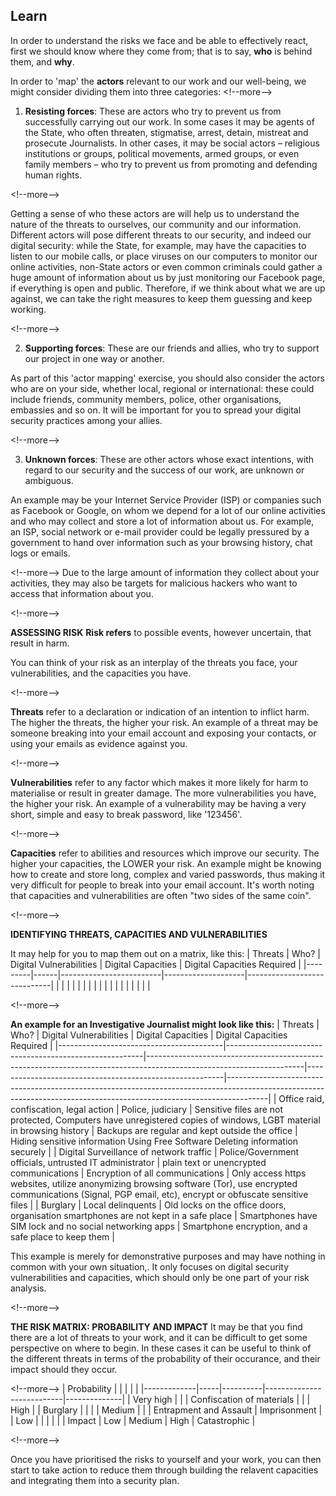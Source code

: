 
## Learn

In order to understand the risks we face and be able to effectively react, first we should know where they come from; that is to say, **who** is behind them, and **why**.

In order to &#39;map&#39; the **actors** relevant to our work and our well-being, we might consider dividing them into three categories:
&lt;!--more--&gt;

1. **Resisting forces**: These are actors who try to prevent us from successfully carrying out our work. 
In some cases it may be agents of the State, who often threaten, stigmatise, arrest, detain, mistreat and prosecute Journalists. In other cases, it may be social actors – religious institutions or groups, political movements, armed groups, or even family members – who try to prevent us from promoting and defending human rights.

&lt;!--more--&gt;

Getting a sense of who these actors are will help us to understand the nature of the threats to ourselves, our community and our information. Different actors will pose different threats to our security, and indeed our digital security: while the State, for example, may have the capacities to listen to our mobile calls, or place viruses on our computers to monitor our online activities, non-State actors or even common criminals could gather a huge amount of information about us by just monitoring our Facebook page, if everything is open and public. Therefore, if we think about what we are up against, we can take the right measures to keep them guessing and keep working.

&lt;!--more--&gt;

2. **Supporting forces**: These are our friends and allies, who try to support our project in one way or another.

As part of this &#39;actor mapping&#39; exercise, you should also consider the actors who are on your side, whether local, regional or international: these could include friends, community members, police, other organisations, embassies and so on. It will be important for you to spread your digital security practices among your allies.

&lt;!--more--&gt;

3. **Unknown forces**: These are other actors whose exact intentions, with regard to our security and the success of our work, are unknown or ambiguous.

An example may be your Internet Service Provider (ISP) or companies such as Facebook or Google, on whom we depend for a lot of our online activities and who may collect and store a lot of information about us. For example, an ISP, social network or e-mail provider could be legally pressured by a government to hand over information such as your browsing history, chat logs or emails. 

&lt;!--more--&gt;
Due to the large amount of information they collect about your activities, they may also be targets for malicious hackers who want to access that information about you.

&lt;!--more--&gt;

**ASSESSING RISK**
**Risk refers** to possible events, however uncertain, that result in harm.

You can think of your risk as an interplay of the threats you face, your vulnerabilities, and the capacities you have.

&lt;!--more--&gt;

**Threats** refer to a declaration or indication of an intention to inflict harm. 
The higher the threats, the higher your risk.
An example of a threat may be someone breaking into your email account and exposing your contacts, or using your emails as evidence against you.

&lt;!--more--&gt;

**Vulnerabilities** refer to any factor which makes it more likely for harm to materialise or result in greater damage. The more vulnerabilities you have, the higher your risk. An example of a vulnerability may be having a very short, simple and easy to break password, like &#39;123456&#39;.

&lt;!--more--&gt;

**Capacities** refer to abilities and resources which improve our security. The higher your capacities, the LOWER your risk. An example might be knowing how to create and store long, complex and varied passwords, thus making it very difficult for people to break into your email account.
It&#39;s worth noting that capacities and vulnerabilities are often &quot;two sides of the same coin&quot;.

&lt;!--more--&gt;

**IDENTIFYING THREATS, CAPACITIES AND VULNERABILITIES**

It may help for you to map them out on a matrix, like this:
| Threats | Who? | Digital Vulnerabilities | Digital Capacities | Digital Capacities Required |
|---------|------|-------------------------|--------------------|-----------------------------|
|         |      |                         |                    |                             |
|         |      |                         |                    |                             |
|         |      |                         |                    |                             |

&lt;!--more--&gt;

**An example for an Investigative Journalist might look like this:**
|                 Threats                 |                           Who?                          |                                               Digital Vulnerabilities                                               |                    Digital Capacities                   |                                                                     Digital Capacities Required                                                                      |
|-----------------------------------------|---------------------------------------------------------|---------------------------------------------------------------------------------------------------------------------|---------------------------------------------------------|----------------------------------------------------------------------------------------------------------------------------------------------------------------------|
| Office raid, confiscation, legal action | Police, judiciary                                       | Sensitive files are not protected, Computers have unregistered copies of windows, LGBT material in browsing history | Backups are regular and kept outside the office         | Hiding sensitive information Using Free Software Deleting information securely                                                                                       |
| Digital Surveillance of network traffic | Police/Government officials, untrusted IT administrator | plain text or unencrypted communications                                                                            | Encryption of all communications                        | Only access https websites, utilize anonymizing browsing software (Tor), use encrypted communications (Signal, PGP email, etc), encrypt or obfuscate sensitive files |
| Burglary                                | Local delinquents                                       | Old locks on the office doors, organisation smartphones are not kept in a safe place                                | Smartphones have SIM lock and no social networking apps | Smartphone encryption, and a safe place to keep them                                                                                                                                                                     |

This example is merely for demonstrative purposes and may have nothing in common with your own situation,. It only focuses on digital security vulnerabilities and capacities, which should only be one part of your risk analysis.

&lt;!--more--&gt;


**THE RISK MATRIX: PROBABILITY AND IMPACT**
It may be that you find there are a lot of threats to your work, and it can be difficult to get some perspective on where to begin. In these cases it can be useful to think of the different threats in terms of the probability of their occurance, and their impact should they occur.

&lt;!--more--&gt;
| Probability |     |          |                           |              |
|-------------|-----|----------|---------------------------|--------------|
| Very high   |     |          | Confiscation of materials |              |
| High        |     | Burglary |                           |              |
| Medium      |     |          | Entrapment and Assault    | Imprisonment |
| Low         |     |          |                           |              |
| Impact      | Low | Medium   | High                      | Catastrophic |

&lt;!--more--&gt;

Once you have prioritised the risks to yourself and your work, you can then start to take action to reduce them through building the relavent capacities and integrating them into a security plan.
